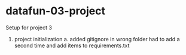 # datafun-03-project
Setup for project 3
1. project initialization
    a. added gitignore in wrong folder had to add a second time and add items to requirements.txt

    